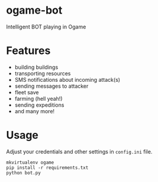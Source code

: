ogame-bot
=========

Intelligent BOT playing in Ogame

Features
========

* building buildings
* transporting resources
* SMS notifications about incoming attack(s)
* sending messages to attacker
* fleet save
* farming (hell yeah!)
* sending expeditions
* and many more!

Usage
=====

Adjust your credentials and other settings in `config.ini` file.

    mkvirtualenv ogame
    pip install -r requirements.txt
    python bot.py

